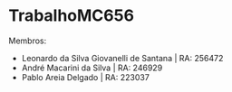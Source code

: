 # TrabalhoMC656
Membros:
- Leonardo da Silva Giovanelli de Santana | RA: 256472
- André Macarini da Silva | RA: 246929
- Pablo Areia Delgado | RA: 223037
